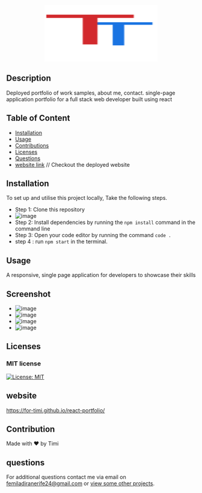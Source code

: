 
<div align="center">  <img src="https://github.com/FOR-TIMI/react-portfolio/blob/main/src/assets/Images/logo.svg" width="300px" height="150px"/> </div>

## Description
Deployed portfolio of work samples, about me, contact. single-page application portfolio for a full stack web developer built using react

    
## Table of Content
- [Installation](#installation)
- [Usage](#usage)
- [Contributions](#contribution)
- [Licenses](#licenses)
- [Questions](#questions)
- [website link](https://for-timi.github.io/react-portfolio/) // Checkout the deployed website 
    
        
## Installation
To set up and utilise this project locally, Take the following steps.

- Step 1: Clone this repository
- ![image](https://user-images.githubusercontent.com/104241247/202819291-44edf534-7d4f-462a-a1d5-a20f00a0ecd6.png)
- Step 2: Install dependencies by running the ``` npm install ``` command in the command line
- Step 3: Open your code editor by running the command ``` code . ```
- step 4 : run ``` npm start ``` in the terminal.

    
## Usage
A responsive, single page application for developers to showcase their skills


## Screenshot
- ![image](https://user-images.githubusercontent.com/104241247/208250620-af82138b-a14d-4610-9f96-52494ec1415c.png)
- ![image](https://user-images.githubusercontent.com/104241247/208250632-09351103-c103-4746-bd2e-03e734e64354.png)
- ![image](https://user-images.githubusercontent.com/104241247/208250669-5d851b76-3b44-47e1-bdd5-930497a62369.png)
- ![image](https://user-images.githubusercontent.com/104241247/208513886-a214af75-ab7d-4ee2-accb-c73bd838ee25.png)



## Licenses
### MIT license
[![License: MIT](https://img.shields.io/badge/License-MIT-yellow.svg)](https://opensource.org/licenses/MIT)


## website
https://for-timi.github.io/react-portfolio/

## Contribution
Made with ❤️ by Timi

## questions
For additional questions contact me via email on [femiladiranerife24@gmail.com](mailto:femiladiranerife24@gmail.com) or [view some other projects](https://github.com/FOR-TIMI/).


